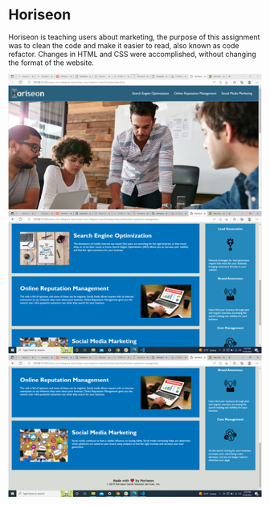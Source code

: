 # Horiseon
Horiseon is teaching users about marketing, the purpose of this assignment was to 
clean the code and make it easier to read, also known as code refactor.
Changes in HTML and CSS were accomplished, without changing the format of the website. 

![Alt text](./Screenshot%202022-09-18%20140353.png?raw=true "Optional Title")
![Alt text](./Screenshot%202022-09-18%20140537.png?raw=true "Optional Title")
![Alt text](./Screenshot%202022-09-18%20140638.png?raw=true "Optional Title")
